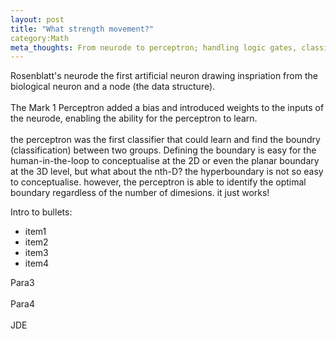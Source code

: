 ```yaml
---
layout: post
title: "What strength movement?"
category:Math
meta_thoughts: From neurode to perceptron; handling logic gates, classification and higher dimensionality.
---
```


Rosenblatt's neurode the first artificial neuron drawing inspriation from the biological neuron and a node (the data structure).<br><br>
The Mark 1 Perceptron added a bias and introduced weights to the inputs of the neurode, enabling the ability for the perceptron to learn. <br><br>
the perceptron was the first classifier that could learn and find the boundry (classification) between two groups. Defining the boundary is easy for the human-in-the-loop to conceptualise at the 2D or even the planar boundary at the 3D level, but what about the nth-D? the hyperboundary is not so easy to conceptualise. however, the perceptron is able to identify the optimal boundary regardless of the number of dimesions. it just works!  

Intro to bullets:<br>
<div>
<ul>
<li>item1</li>
<li>item2</li>
<li>item3</li>
<li>item4</li>
</ul>
</div>
Para3 <br><br>
Para4 <br><br>
JDE
